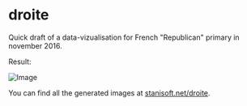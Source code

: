 # droite

Quick draft of a data-vizualisation for French "Republican" primary in november 2016.

Result:

![Image](http://stanisoft.net/droite/output-22-40.png)

You can find all the generated images at [stanisoft.net/droite](http://stanisoft.net/droite/).
